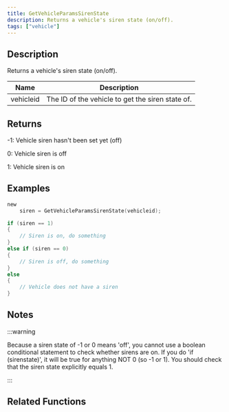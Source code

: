 ```yaml
---
title: GetVehicleParamsSirenState
description: Returns a vehicle's siren state (on/off).
tags: ["vehicle"]
---
```


<VersionWarn version='SA-MP 0.3.7' />

## Description

Returns a vehicle's siren state (on/off).

| Name      | Description                                      |
| --------- | ------------------------------------------------ |
| vehicleid | The ID of the vehicle to get the siren state of. |

## Returns

-1: Vehicle siren hasn't been set yet (off)

0: Vehicle siren is off

1: Vehicle siren is on

## Examples

```c
new
    siren = GetVehicleParamsSirenState(vehicleid);

if (siren == 1)
{
    // Siren is on, do something
}
else if (siren == 0)
{
    // Siren is off, do something
}
else
{
    // Vehicle does not have a siren
}
```

## Notes

:::warning

Because a siren state of -1 or 0 means 'off', you cannot use a boolean conditional statement to check whether sirens are on. If you do 'if (sirenstate)', it will be true for anything NOT 0 (so -1 or 1). You should check that the siren state explicitly equals 1.

:::

## Related Functions
